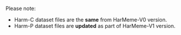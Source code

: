 Please note: 
<ul>
  <li>Harm-C dataset files are the <strong>same</strong> from HarMeme-V0 version.</li>
  <li>Harm-P dataset files are <strong>updated</strong> as part of HarMeme-V1 version.</li>
</ul>
